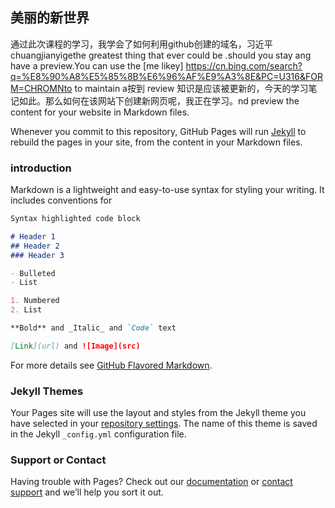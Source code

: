 ## 美丽的新世界

通过此次课程的学习，我学会了如何利用github创建的域名，习近平chuangjianyigethe greatest thing that ever could be .should you stay ang have a preview.You can use the [me likey] https://cn.bing.com/search?q=%E8%90%A8%E5%85%8B%E6%96%AF%E9%A3%8E&PC=U316&FORM=CHROMNto  to maintain a按到 review 知识是应该被更新的，今天的学习笔记如此。那么如何在该网站下创建新网页呢，我正在学习。nd preview the content for your website in Markdown files.

Whenever you commit to this repository, GitHub Pages will run [Jekyll](https://jekyllrb.com/) to rebuild the pages in your site, from the content in your Markdown files.

### introduction

Markdown is a lightweight and easy-to-use syntax for styling your writing. It includes conventions for

```markdown
Syntax highlighted code block

# Header 1
## Header 2
### Header 3

- Bulleted
- List

1. Numbered
2. List

**Bold** and _Italic_ and `Code` text

[Link](url) and ![Image](src)
```

For more details see [GitHub Flavored Markdown](https://guides.github.com/features/mastering-markdown/).

### Jekyll Themes

Your Pages site will use the layout and styles from the Jekyll theme you have selected in your [repository settings](https://github.com/BeibHuang/BeibHuang.github.io/settings). The name of this theme is saved in the Jekyll `_config.yml` configuration file.

### Support or Contact

Having trouble with Pages? Check out our [documentation](https://help.github.com/categories/github-pages-basics/) or [contact support](https://github.com/contact) and we’ll help you sort it out.
